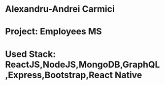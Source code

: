 # Alexandru-Andrei Carmici

# Project: Employees MS
# Used Stack: ReactJS,NodeJS,MongoDB,GraphQL,Express,Bootstrap,React Native